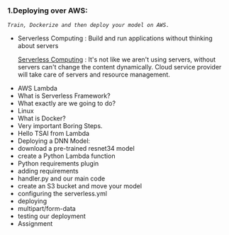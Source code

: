 ### 1.Deploying over AWS: 

   *`Train, Dockerize and then deploy your model on AWS.`*

<ul>   
<li>Serverless Computing : Build and run applications without thinking about servers <br>
  
[Serverless Computing](./CONTENT.md#serverless-computing) : It's not like we aren't using servers, without servers can't change the content dynamically. Cloud service provider will take care of servers and resource management.

<li>AWS Lambda <br>
<li>What is Serverless Framework? <br>
<li>What exactly are we going to do? <br>
<li>Linux <br>
<li>What is Docker? <br>
<li>Very important Boring Steps. <br>
<li>Hello TSAI from Lambda <br>
<li>Deploying a DNN Model: <br>
<li>download a pre-trained resnet34 model <br>
<li>create a Python Lambda function <br>
<li>Python requirements plugin <br>
<li>adding requirements <br>
<li>handler.py and our main code <br>
<li>create an S3 bucket and move your model <br>
<li>configuring the serverless.yml <br>
<li>deploying <br>
<li>multipart/form-data <br>
<li>testing our deployment <br>
<li>Assignment <br>
